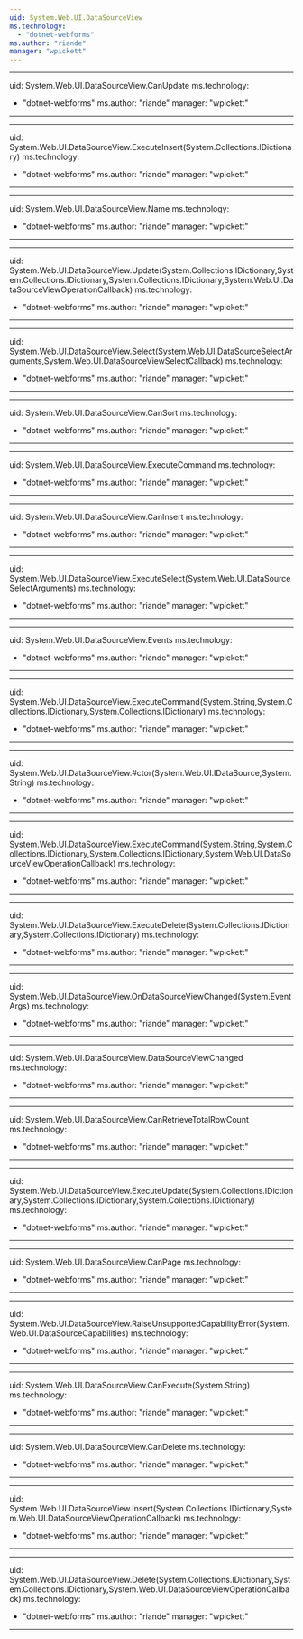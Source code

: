 ```yaml
---
uid: System.Web.UI.DataSourceView
ms.technology: 
  - "dotnet-webforms"
ms.author: "riande"
manager: "wpickett"
---
```


---
uid: System.Web.UI.DataSourceView.CanUpdate
ms.technology: 
  - "dotnet-webforms"
ms.author: "riande"
manager: "wpickett"
---

---
uid: System.Web.UI.DataSourceView.ExecuteInsert(System.Collections.IDictionary)
ms.technology: 
  - "dotnet-webforms"
ms.author: "riande"
manager: "wpickett"
---

---
uid: System.Web.UI.DataSourceView.Name
ms.technology: 
  - "dotnet-webforms"
ms.author: "riande"
manager: "wpickett"
---

---
uid: System.Web.UI.DataSourceView.Update(System.Collections.IDictionary,System.Collections.IDictionary,System.Collections.IDictionary,System.Web.UI.DataSourceViewOperationCallback)
ms.technology: 
  - "dotnet-webforms"
ms.author: "riande"
manager: "wpickett"
---

---
uid: System.Web.UI.DataSourceView.Select(System.Web.UI.DataSourceSelectArguments,System.Web.UI.DataSourceViewSelectCallback)
ms.technology: 
  - "dotnet-webforms"
ms.author: "riande"
manager: "wpickett"
---

---
uid: System.Web.UI.DataSourceView.CanSort
ms.technology: 
  - "dotnet-webforms"
ms.author: "riande"
manager: "wpickett"
---

---
uid: System.Web.UI.DataSourceView.ExecuteCommand
ms.technology: 
  - "dotnet-webforms"
ms.author: "riande"
manager: "wpickett"
---

---
uid: System.Web.UI.DataSourceView.CanInsert
ms.technology: 
  - "dotnet-webforms"
ms.author: "riande"
manager: "wpickett"
---

---
uid: System.Web.UI.DataSourceView.ExecuteSelect(System.Web.UI.DataSourceSelectArguments)
ms.technology: 
  - "dotnet-webforms"
ms.author: "riande"
manager: "wpickett"
---

---
uid: System.Web.UI.DataSourceView.Events
ms.technology: 
  - "dotnet-webforms"
ms.author: "riande"
manager: "wpickett"
---

---
uid: System.Web.UI.DataSourceView.ExecuteCommand(System.String,System.Collections.IDictionary,System.Collections.IDictionary)
ms.technology: 
  - "dotnet-webforms"
ms.author: "riande"
manager: "wpickett"
---

---
uid: System.Web.UI.DataSourceView.#ctor(System.Web.UI.IDataSource,System.String)
ms.technology: 
  - "dotnet-webforms"
ms.author: "riande"
manager: "wpickett"
---

---
uid: System.Web.UI.DataSourceView.ExecuteCommand(System.String,System.Collections.IDictionary,System.Collections.IDictionary,System.Web.UI.DataSourceViewOperationCallback)
ms.technology: 
  - "dotnet-webforms"
ms.author: "riande"
manager: "wpickett"
---

---
uid: System.Web.UI.DataSourceView.ExecuteDelete(System.Collections.IDictionary,System.Collections.IDictionary)
ms.technology: 
  - "dotnet-webforms"
ms.author: "riande"
manager: "wpickett"
---

---
uid: System.Web.UI.DataSourceView.OnDataSourceViewChanged(System.EventArgs)
ms.technology: 
  - "dotnet-webforms"
ms.author: "riande"
manager: "wpickett"
---

---
uid: System.Web.UI.DataSourceView.DataSourceViewChanged
ms.technology: 
  - "dotnet-webforms"
ms.author: "riande"
manager: "wpickett"
---

---
uid: System.Web.UI.DataSourceView.CanRetrieveTotalRowCount
ms.technology: 
  - "dotnet-webforms"
ms.author: "riande"
manager: "wpickett"
---

---
uid: System.Web.UI.DataSourceView.ExecuteUpdate(System.Collections.IDictionary,System.Collections.IDictionary,System.Collections.IDictionary)
ms.technology: 
  - "dotnet-webforms"
ms.author: "riande"
manager: "wpickett"
---

---
uid: System.Web.UI.DataSourceView.CanPage
ms.technology: 
  - "dotnet-webforms"
ms.author: "riande"
manager: "wpickett"
---

---
uid: System.Web.UI.DataSourceView.RaiseUnsupportedCapabilityError(System.Web.UI.DataSourceCapabilities)
ms.technology: 
  - "dotnet-webforms"
ms.author: "riande"
manager: "wpickett"
---

---
uid: System.Web.UI.DataSourceView.CanExecute(System.String)
ms.technology: 
  - "dotnet-webforms"
ms.author: "riande"
manager: "wpickett"
---

---
uid: System.Web.UI.DataSourceView.CanDelete
ms.technology: 
  - "dotnet-webforms"
ms.author: "riande"
manager: "wpickett"
---

---
uid: System.Web.UI.DataSourceView.Insert(System.Collections.IDictionary,System.Web.UI.DataSourceViewOperationCallback)
ms.technology: 
  - "dotnet-webforms"
ms.author: "riande"
manager: "wpickett"
---

---
uid: System.Web.UI.DataSourceView.Delete(System.Collections.IDictionary,System.Collections.IDictionary,System.Web.UI.DataSourceViewOperationCallback)
ms.technology: 
  - "dotnet-webforms"
ms.author: "riande"
manager: "wpickett"
---
